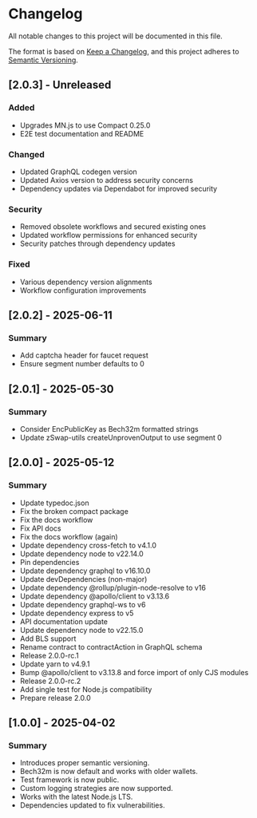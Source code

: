 # Changelog

All notable changes to this project will be documented in this file.

The format is based on [Keep a Changelog](https://keepachangelog.com/en/1.1.0/),
and this project adheres to [Semantic Versioning](https://semver.org/spec/v2.0.0.html).

## [2.0.3] - Unreleased

### Added
- Upgrades MN.js to use Compact 0.25.0
- E2E test documentation and README

### Changed
- Updated GraphQL codegen version
- Updated Axios version to address security concerns
- Dependency updates via Dependabot for improved security

### Security
- Removed obsolete workflows and secured existing ones
- Updated workflow permissions for enhanced security
- Security patches through dependency updates

### Fixed
- Various dependency version alignments
- Workflow configuration improvements

## [2.0.2] - 2025-06-11

### Summary
- Add captcha header for faucet request
- Ensure segment number defaults to 0

## [2.0.1] - 2025-05-30

### Summary
- Consider EncPublicKey as Bech32m formatted strings
- Update zSwap-utils createUnprovenOutput to use segment 0

## [2.0.0] - 2025-05-12

### Summary
- Update typedoc.json
- Fix the broken compact package
- Fix the docs workflow
- Fix API docs
- Fix the docs workflow (again)
- Update dependency cross-fetch to v4.1.0
- Update dependency node to v22.14.0
- Pin dependencies
- Update dependency graphql to v16.10.0
- Update devDependencies (non-major)
- Update dependency @rollup/plugin-node-resolve to v16
- Update dependency @apollo/client to v3.13.6
- Update dependency graphql-ws to v6
- Update dependency express to v5
- API documentation update
- Update dependency node to v22.15.0
- Add BLS support
- Rename contract to contractAction in GraphQL schema
- Release 2.0.0-rc.1
- Update yarn to v4.9.1
- Bump @apollo/client to v3.13.8 and force import of only CJS modules
- Release 2.0.0-rc.2
- Add single test for Node.js compatibility
- Prepare release 2.0.0

## [1.0.0] - 2025-04-02

### Summary
- Introduces proper semantic versioning.
- Bech32m is now default and works with older wallets.
- Test framework is now public.
- Custom logging strategies are now supported.
- Works with the latest Node.js LTS.
- Dependencies updated to fix vulnerabilities.
